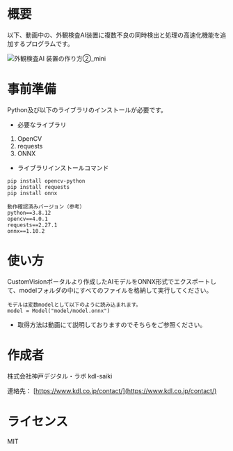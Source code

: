 # 概要
以下、動画中の、外観検査AI装置に複数不良の同時検出と処理の高速化機能を追加するプログラムです。

![外観検査AI 装置の作り方②_mini](https://user-images.githubusercontent.com/106806108/189013637-8abc51a7-8721-4f1a-b3c0-d250850dad31.png)

# 事前準備
Python及び以下のライブラリのインストールが必要です。

- 必要なライブラリ
1. OpenCV
2. requests
3. ONNX
- ライブラリインストールコマンド

```
pip install opencv-python
pip install requests
pip install onnx
```
```
動作確認済みバージョン（参考）
python==3.8.12
opencv==4.0.1
requests==2.27.1
onnx==1.10.2
```


# 使い方

CustomVisionポータルより作成したAIモデルをONNX形式でエクスポートして、modelフォルダの中にすべてのファイルを格納して実行してください。

```
モデルは変数modelとして以下のように読み込まれます。
model = Model("model/model.onnx")
```

- 取得方法は動画にて説明しておりますのでそちらをご参照ください。

# 作成者
株式会社神戸デジタル・ラボ kdl-saiki

連絡先： [https://www.kdl.co.jp/contact/](https://www.kdl.co.jp/contact/)

# ライセンス
MIT
